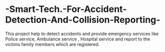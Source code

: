 # -Smart-Tech.-For-Accident-Detection-And-Collision-Reporting-
This project help to detect accidents and  provide emergency services like Police service, Ambulance service , Hospital service and report to the victims family members which are registered.
